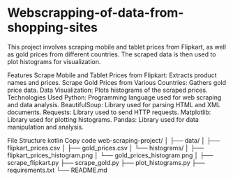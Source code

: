 # Webscrapping-of-data-from-shopping-sites

This project involves scraping mobile and tablet prices from Flipkart, as well as gold prices from different countries. The scraped data is then used to plot histograms for visualization.

Features
Scrape Mobile and Tablet Prices from Flipkart: Extracts product names and prices.
Scrape Gold Prices from Various Countries: Gathers gold price data.
Data Visualization: Plots histograms of the scraped prices.
Technologies Used
Python: Programming language used for web scraping and data analysis.
BeautifulSoup: Library used for parsing HTML and XML documents.
Requests: Library used to send HTTP requests.
Matplotlib: Library used for plotting histograms.
Pandas: Library used for data manipulation and analysis.

File Structure
kotlin
Copy code
web-scraping-project/
│
├── data/
│   ├── flipkart_prices.csv
│   ├── gold_prices.csv
│   └── histograms/
│       ├── flipkart_prices_histogram.png
│       └── gold_prices_histogram.png
│
├── scrape_flipkart.py
├── scrape_gold.py
├── plot_histograms.py
├── requirements.txt
└── README.md
